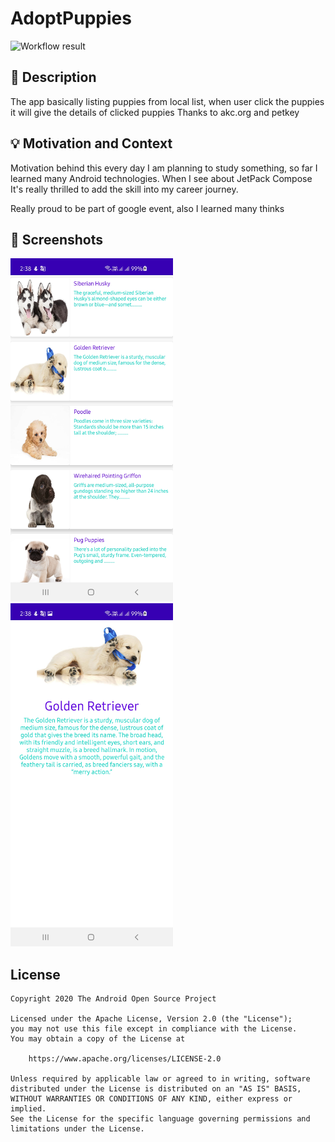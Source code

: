 # AdoptPuppies

<!--- Replace <OWNER> with your Github Username and <REPOSITORY> with the name of your repository. -->
<!--- You can find both of these in the url bar when you open your repository in github. -->
![Workflow result](https://github.com/thasneemp/AdoptPuppies/workflows/Check/badge.svg)


## :scroll: Description
<!--- Describe your app in one or two sentences -->
The app basically listing puppies from local list, when user click the puppies it will give the details of clicked puppies
Thanks to akc.org and petkey

## :bulb: Motivation and Context
<!--- Optionally point readers to interesting parts of your submission. -->
<!--- What are you especially proud of? -->
Motivation behind this every day I am planning to study something, so far I learned many Android technologies. When I see about JetPack Compose
It's really thrilled to add the skill into my career journey.

Really proud to be part of google event, also I learned many thinks


## :camera_flash: Screenshots
<!-- You can add more screenshots here if you like -->
<img src="/results/screenshot_1.jpg" width="260">&emsp;<img src="/results/screenshot_2.jpg" width="260">

## License
```
Copyright 2020 The Android Open Source Project

Licensed under the Apache License, Version 2.0 (the "License");
you may not use this file except in compliance with the License.
You may obtain a copy of the License at

    https://www.apache.org/licenses/LICENSE-2.0

Unless required by applicable law or agreed to in writing, software
distributed under the License is distributed on an "AS IS" BASIS,
WITHOUT WARRANTIES OR CONDITIONS OF ANY KIND, either express or implied.
See the License for the specific language governing permissions and
limitations under the License.
```